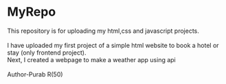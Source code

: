 # MyRepo
This repository is for uploading my html,css and javascript projects.
<br><br>
I have uploaded my first project of a simple html website to book a hotel or stay (only frontend project).<br>
Next, I created a webpage to make a weather app using api<br>
<br>
Author-Purab R(50)
